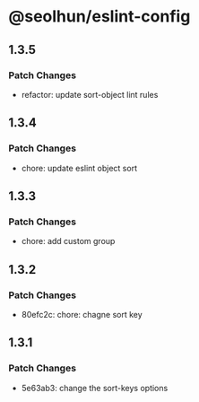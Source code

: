 # @seolhun/eslint-config

## 1.3.5

### Patch Changes

- refactor: update sort-object lint rules

## 1.3.4

### Patch Changes

- chore: update eslint object sort

## 1.3.3

### Patch Changes

- chore: add custom group

## 1.3.2

### Patch Changes

- 80efc2c: chore: chagne sort key

## 1.3.1

### Patch Changes

- 5e63ab3: change the sort-keys options
